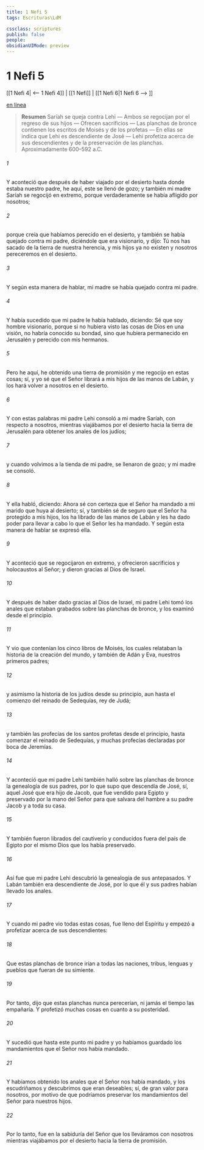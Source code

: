 ```yaml
---
title: 1 Nefi 5
tags: Escrituras\LdM

cssclass: scriptures
publish: false
people:
obsidianUIMode: preview
---
```


# 1 Nefi 5
[[1 Nefi 4| <-- 1 Nefi 4]] | [[1 Nefi]] | [[1 Nefi 6|1 Nefi 6 --> ]]

[en línea](https://churchofjesuschrist.org/study/scriptures/bofm/1-ne/5?lang=spa)

> __Resumen__
Saríah se queja contra Lehi — Ambos se regocijan por el regreso de sus hijos — Ofrecen sacrificios — Las planchas de bronce contienen los escritos de Moisés y de los profetas — En ellas se indica que Lehi es descendiente de José — Lehi profetiza acerca de sus descendientes y de la preservación de las planchas. Aproximadamente 600–592 a.C.

###### 1 
Y aconteció que después de haber viajado por el desierto hasta donde estaba nuestro padre, he aquí, este se llenó de gozo; y también mi madre Saríah se regocijó en extremo, porque verdaderamente se había afligido por nosotros;

###### 2 
porque creía que habíamos perecido en el desierto, y también se había quejado contra mi padre, diciéndole que era visionario, y dijo: Tú nos has sacado de la tierra de nuestra herencia, y mis hijos ya no existen y nosotros pereceremos en el desierto.

###### 3 
Y según esta manera de hablar, mi madre se había quejado contra mi padre.

###### 4 
Y había sucedido que mi padre le había hablado, diciendo: Sé que soy hombre visionario, porque si no hubiera visto las cosas de Dios en una visión, no habría conocido su bondad, sino que hubiera permanecido en Jerusalén y perecido con mis hermanos.

###### 5 
Pero he aquí, he obtenido una tierra de promisión y me regocijo en estas cosas; sí, y yo sé que el Señor librará a mis hijos de las manos de Labán, y los hará volver a nosotros en el desierto.

###### 6 
Y con estas palabras mi padre Lehi consoló a mi madre Saríah, con respecto a nosotros, mientras viajábamos por el desierto hacia la tierra de Jerusalén para obtener los anales de los judíos;

###### 7 
y cuando volvimos a la tienda de mi padre, se llenaron de gozo; y mi madre se consoló.

###### 8 
Y ella habló, diciendo: Ahora sé con certeza que el Señor ha mandado a mi marido que huya al desierto; sí, y también sé de seguro que el Señor ha protegido a mis hijos, los ha librado de las manos de Labán y les ha dado poder para llevar a cabo lo que el Señor les ha mandado. Y según esta manera de hablar se expresó ella.

###### 9 
Y aconteció que se regocijaron en extremo, y ofrecieron sacrificios y holocaustos al Señor; y dieron gracias al Dios de Israel.

###### 10 
Y después de haber dado gracias al Dios de Israel, mi padre Lehi tomó los anales que estaban grabados sobre las planchas de bronce, y los examinó desde el principio.

###### 11 
Y vio que contenían los cinco libros de Moisés, los cuales relataban la historia de la creación del mundo, y también de Adán y Eva, nuestros primeros padres;

###### 12 
y asimismo la historia de los judíos desde su principio, aun hasta el comienzo del reinado de Sedequías, rey de Judá;

###### 13 
y también las profecías de los santos profetas desde el principio, hasta comenzar el reinado de Sedequías, y muchas profecías declaradas por boca de Jeremías.

###### 14 
Y aconteció que mi padre Lehi también halló sobre las planchas de bronce la genealogía de sus padres, por lo que supo que descendía de José, sí, aquel José que era hijo de Jacob, que fue vendido para Egipto y preservado por la mano del Señor para que salvara del hambre a su padre Jacob y a toda su casa.

###### 15 
Y también fueron librados del cautiverio y conducidos fuera del país de Egipto por el mismo Dios que los había preservado.

###### 16 
Así fue que mi padre Lehi descubrió la genealogía de sus antepasados. Y Labán también era descendiente de José, por lo que él y sus padres habían llevado los anales.

###### 17 
Y cuando mi padre vio todas estas cosas, fue lleno del Espíritu y empezó a profetizar acerca de sus descendientes:

###### 18 
Que estas planchas de bronce irían a todas las naciones, tribus, lenguas y pueblos que fueran de su simiente.

###### 19 
Por tanto, dijo que estas planchas nunca perecerían, ni jamás el tiempo las empañaría. Y profetizó muchas cosas en cuanto a su posteridad.

###### 20 
Y sucedió que hasta este punto mi padre y yo habíamos guardado los mandamientos que el Señor nos había mandado.

###### 21 
Y habíamos obtenido los anales que el Señor nos había mandado, y los escudriñamos y descubrimos que eran deseables; sí, de gran valor para nosotros, por motivo de que podríamos preservar los mandamientos del Señor para nuestros hijos.

###### 22 
Por lo tanto, fue en la sabiduría del Señor que los lleváramos con nosotros mientras viajábamos por el desierto hacia la tierra de promisión.

